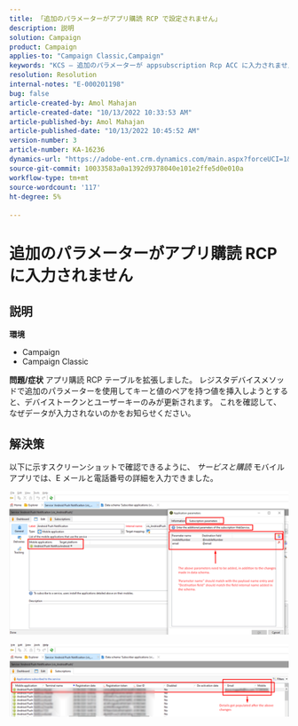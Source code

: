 ```yaml
---
title: 「追加のパラメーターがアプリ購読 RCP で設定されません」
description: 説明
solution: Campaign
product: Campaign
applies-to: "Campaign Classic,Campaign"
keywords: "KCS — 追加のパラメーターが appsubscription Rcp ACC に入力されません"
resolution: Resolution
internal-notes: "E-000201198"
bug: false
article-created-by: Amol Mahajan
article-created-date: "10/13/2022 10:33:53 AM"
article-published-by: Amol Mahajan
article-published-date: "10/13/2022 10:45:52 AM"
version-number: 3
article-number: KA-16236
dynamics-url: "https://adobe-ent.crm.dynamics.com/main.aspx?forceUCI=1&pagetype=entityrecord&etn=knowledgearticle&id=97643287-e24a-ed11-bba2-002248086a73"
source-git-commit: 10033583a0a1392d9378040e101e2ffe5d0e010a
workflow-type: tm+mt
source-wordcount: '117'
ht-degree: 5%

---
```


# 追加のパラメーターがアプリ購読 RCP に入力されません

## 説明

<b>環境</b>
- Campaign
- Campaign Classic

<b>問題/症状</b>
アプリ購読 RCP テーブルを拡張しました。 レジスタデバイスメソッドで追加のパラメーターを使用してキーと値のペアを持つ値を挿入しようとすると、デバイストークンとユーザーキーのみが更新されます。 これを確認して、なぜデータが入力されないのかをお知らせください。


## 解決策


以下に示すスクリーンショットで確認できるように、 *サービスと購読* モバイルアプリでは、E メールと電話番号の詳細を入力できました。



![](assets/bc1c5473-4bd0-ec11-a7b5-00224809c556.png)



![](assets/ddd78ad4-4bd0-ec11-a7b5-00224809c556.png)
